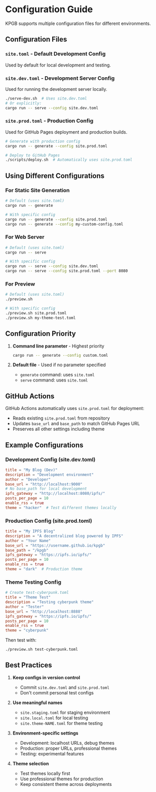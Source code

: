 # Configuration Guide

KPGB supports multiple configuration files for different environments.

## Configuration Files

### `site.toml` - Default Development Config
Used by default for local development and testing.

### `site.dev.toml` - Development Server Config
Used for running the development server locally.
```bash
./serve-dev.sh  # Uses site.dev.toml
# Or explicitly:
cargo run -- serve --config site.dev.toml
```

### `site.prod.toml` - Production Config
Used for GitHub Pages deployment and production builds.
```bash
# Generate with production config
cargo run -- generate --config site.prod.toml

# Deploy to GitHub Pages
./scripts/deploy.sh  # Automatically uses site.prod.toml
```

## Using Different Configurations

### For Static Site Generation
```bash
# Default (uses site.toml)
cargo run -- generate

# With specific config
cargo run -- generate --config site.prod.toml
cargo run -- generate --config my-custom-config.toml
```

### For Web Server
```bash
# Default (uses site.toml)
cargo run -- serve

# With specific config
cargo run -- serve --config site.dev.toml
cargo run -- serve --config site.prod.toml --port 8080
```

### For Preview
```bash
# Default (uses site.toml)
./preview.sh

# With specific config
./preview.sh site.prod.toml
./preview.sh my-theme-test.toml
```

## Configuration Priority

1. **Command line parameter** - Highest priority
   ```bash
   cargo run -- generate --config custom.toml
   ```

2. **Default file** - Used if no parameter specified
   - `generate` command: uses `site.toml`
   - `serve` command: uses `site.toml`

## GitHub Actions

GitHub Actions automatically uses `site.prod.toml` for deployment:
- Reads existing `site.prod.toml` from repository
- Updates `base_url` and `base_path` to match GitHub Pages URL
- Preserves all other settings including theme

## Example Configurations

### Development Config (site.dev.toml)
```toml
title = "My Blog (Dev)"
description = "Development environment"
author = "Developer"
base_url = "http://localhost:9000"
# No base_path for local development
ipfs_gateway = "http://localhost:8080/ipfs/"
posts_per_page = 10
enable_rss = true
theme = "hacker"  # Test different themes locally
```

### Production Config (site.prod.toml)
```toml
title = "My IPFS Blog"
description = "A decentralized blog powered by IPFS"
author = "Your Name"
base_url = "https://username.github.io/kpgb"
base_path = "/kpgb"
ipfs_gateway = "https://ipfs.io/ipfs/"
posts_per_page = 10
enable_rss = true
theme = "dark"  # Production theme
```

### Theme Testing Config
```toml
# Create test-cyberpunk.toml
title = "Theme Test"
description = "Testing cyberpunk theme"
author = "Tester"
base_url = "http://localhost:8888"
ipfs_gateway = "https://ipfs.io/ipfs/"
posts_per_page = 10
enable_rss = true
theme = "cyberpunk"
```

Then test with:
```bash
./preview.sh test-cyberpunk.toml
```

## Best Practices

1. **Keep configs in version control**
   - Commit `site.dev.toml` and `site.prod.toml`
   - Don't commit personal test configs

2. **Use meaningful names**
   - `site.staging.toml` for staging environment
   - `site.local.toml` for local testing
   - `site.theme-NAME.toml` for theme testing

3. **Environment-specific settings**
   - Development: localhost URLs, debug themes
   - Production: proper URLs, professional themes
   - Testing: experimental features

4. **Theme selection**
   - Test themes locally first
   - Use professional themes for production
   - Keep consistent theme across deployments